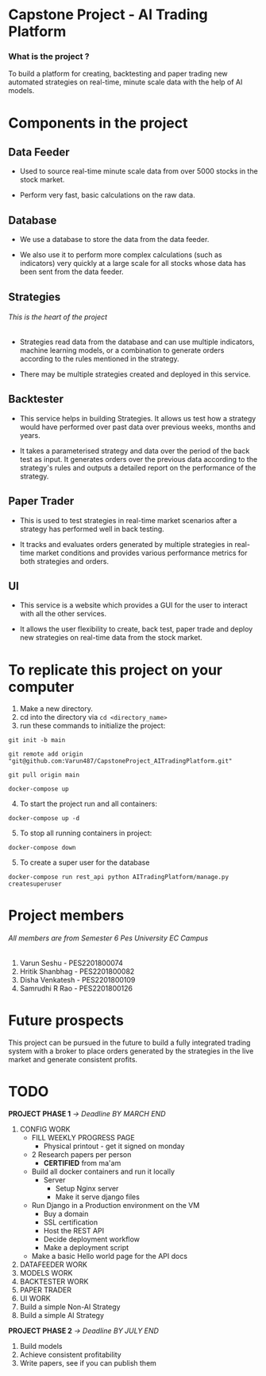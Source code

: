 # Capstone Project - AI Trading Platform

### What is the project ?

To build a platform for creating, backtesting and paper trading new automated strategies on real-time, minute scale data with the help of AI models.

# Components in the project

## Data Feeder

* Used to source real-time minute scale data from over 5000 stocks in the stock market.

* Perform very fast, basic calculations on the raw data.

## Database

* We use a database to store the data from the data feeder.

* We also use it to perform more complex calculations (such as indicators) very quickly at a large scale for all stocks whose data has been sent from the data feeder.

## Strategies
###### This is the heart of the project

* Strategies read data from the database and can use multiple indicators, machine learning models, or a combination to generate orders according to the rules mentioned in the strategy.

* There may be multiple strategies created and deployed in this service.

## Backtester

* This service helps in building Strategies. It allows us test how a strategy would have performed over past data over previous weeks, months and years.

* It takes a parameterised strategy and data over the period of the back test as input. It generates orders over the previous data according to the strategy's rules and outputs a detailed report on the performance of the strategy.

## Paper Trader

* This is used to test strategies in real-time market scenarios after a strategy has performed well in back testing.

* It tracks and evaluates orders generated by multiple strategies in real-time market conditions and provides various performance metrics for both strategies and orders.

## UI

* This service is a website which provides a GUI for the user to interact with all the other services.

* It allows the user flexibility to create, back test, paper trade and deploy new strategies on real-time data from the stock market.


# To replicate this project on your computer

1. Make a new directory.
2. cd into the directory via `cd <directory_name>`
3. run these commands to initialize the project:
```
git init -b main

git remote add origin "git@github.com:Varun487/CapstoneProject_AITradingPlatform.git"

git pull origin main

docker-compose up
```
4. To start the project run and all containers:
```
docker-compose up -d
```
5. To stop all running containers in project:
```
docker-compose down
```
5. To create a super user for the database
```
docker-compose run rest_api python AITradingPlatform/manage.py createsuperuser
```

# Project members
###### All members are from Semester 6 Pes University EC Campus
1. Varun Seshu - PES2201800074
2. Hritik Shanbhag - PES2201800082
3. Disha Venkatesh - PES2201800109
4. Samrudhi R Rao - PES2201800126

# Future prospects

This project can be pursued in the future to build a fully integrated trading system with a broker to place orders generated by the strategies in the live market and generate consistent profits.

# TODO
__PROJECT PHASE 1__ *-> Deadline BY MARCH END*
1. CONFIG WORK
   - FILL WEEKLY PROGRESS PAGE
        - Physical printout - get it signed on monday
   - 2 Research papers per person
     - __CERTIFIED__ from ma'am
   - Build all docker containers and run it locally
        - Server
            - Setup Nginx server
            - Make it serve django files
   - Run Django in a Production environment on the VM
        - Buy a domain
        - SSL certification
        - Host the REST API
        - Decide deployment workflow
        - Make a deployment script
   - Make a basic Hello world page for the API docs
2. DATAFEEDER WORK
3. MODELS WORK
4. BACKTESTER WORK
5. PAPER TRADER
6. UI WORK
7. Build a simple Non-AI Strategy
8. Build a simple AI Strategy

__PROJECT PHASE 2__ *-> Deadline BY JULY END*
1. Build models
2. Achieve consistent profitability
3. Write papers, see if you can publish them
